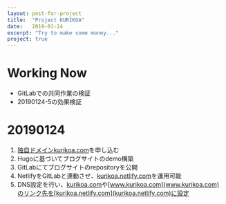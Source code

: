 ```yaml
---
layout: post-for-project
title:  "Project KURIKOA"
date:   2019-01-24
excerpt: "Try to make some money..."
project: true
---
```

# Working Now
- GitLabでの共同作業の検証
- 20190124-5の効果検証

# 20190124
1. [独自ドメインkurikoa.com](kurikoa.com)を申し込む
2. Hugoに基づいてブログサイトのdemo構築
3. GitLabにてブログサイトのrepositoryを公開
4. NetlifyをGitLabと連動させ、[kurikoa.netlify.com](kurikoa.netlify.com)を運用可能
5. DNS設定を行い、[kurikoa.com](kurikoa.com)や[www.kurikoa.com](www.kurikoa.com)のリンク先を[kurikoa.netlify.com](kurikoa.netlify.com)に設定
